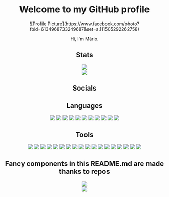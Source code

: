<link
  rel="stylesheet"
  href="https://cdn.jsdelivr.net/gh/dheereshagrwal/colored-icons@1.7.3/src/app/ci.min.css"
/>

<div align='center'>
    <div class='heading'>
        <h1>
            Welcome to my GitHub profile
        </h1>
        ![Profile Picture](https://www.facebook.com/photo?fbid=6134968733249687&set=a.111505292262758)
        <p>Hi, I'm Mário.</p>
    </div>
    <div class='stats'>
        <h2>
            Stats
        </h2>
        <img src='https://github-readme-stats.vercel.app/api?username=marioqqq&show_icons=true&theme=dark&include_all_commits=true&count_private=true&bg_color=30,e96443,904e95&title_color=fff&text_color=fff'><br>
        <img src='https://github-readme-stats.vercel.app/api/top-langs/?username=marioqqq&langs_count=5&show_icons=true&theme=radical'>
    </div>
    <div class='socials'>
    <h2>
        Socials
    </h2>
    <a href="https://www.facebook.com/mario.michalik.3/"><i class="ci ci-facebook ci-4x"></i></a>
    <a href="https://www.instagram.com/marioqqqb2x2/"><i class="ci ci-instagram ci-4x"></i></a>
    <a href="https://www.linkedin.com/in/mario-michalik-110a06243"><i class="ci ci-linkedin ci-4x"></i></a>
    </div>
    <div class='languages'>
        <h2>
            Languages
        </h2>
        <img src='https://img.shields.io/badge/-Python-000000?style=flat&logo=python'>
        <img src='https://img.shields.io/badge/-C-000000?style=flat&logo=c'>
        <img src='https://img.shields.io/badge/-C++-000000?style=flat&logo=c%2B%2B'>
        <img src='https://img.shields.io/badge/-Java-000000?style=flat&logo=java'>
        <img src='https://img.shields.io/badge/-JavaScript-000000?style=flat&logo=javascript'>
        <img src='https://img.shields.io/badge/-HTML-000000?style=flat&logo=html5'>
        <img src='https://img.shields.io/badge/-CSS-000000?style=flat&logo=css3'>
        <img src='https://img.shields.io/badge/-PHP-000000?style=flat&logo=php'>
        <img src='https://img.shields.io/badge/-SQL-000000?style=flat&logo=postgresql'>
        <img src='https://img.shields.io/badge/-Bash-000000?style=flat&logo=gnu-bash'>
        <img src='https://img.shields.io/badge/-Markdown-000000?style=flat&logo=markdown'>
    </div>
    <div class='tools'>
        <h2>
            Tools
        </h2>
        <img src='https://img.shields.io/badge/-Git-000000?style=flat&logo=git'>
        <img src='https://img.shields.io/badge/-GitHub-000000?style=flat&logo=github'>
        <img src='https://img.shields.io/badge/-GitLab-000000?style=flat&logo=gitlab'>
        <img src='https://img.shields.io/badge/-Docker-000000?style=flat&logo=docker'>
        <img src='https://img.shields.io/badge/-Linux-000000?style=flat&logo=linux'>
        <img src='https://img.shields.io/badge/-Windows-000000?style=flat&logo=windows'>
        <img src='https://img.shields.io/badge/-Android-000000?style=flat&logo=android'>
        <img src='https://img.shields.io/badge/-Arduino-000000?style=flat&logo=arduino'>
        <img src='https://img.shields.io/badge/-Raspberry%20Pi-000000?style=flat&logo=raspberry-pi'>
        <img src='https://img.shields.io/badge/-Visual%20Studio%20Code-000000?style=flat&logo=visual-studio-code'>
        <img src='https://img.shields.io/badge/-Visual%20Studio-000000?style=flat&logo=visual-studio'>
        <img src='https://img.shields.io/badge/-IntelliJ%20IDEA-000000?style=flat&logo=intellij-idea'>
        <img src='https://img.shields.io/badge/-PyCharm-000000?style=flat&logo=pycharm'>
        <img src='https://img.shields.io/badge/-CLion-000000?style=flat&logo=clion'>
        <img src='https://img.shields.io/badge/-WebStorm-000000?style=flat&logo=webstorm'>
        <img src='https://img.shields.io/badge/-PhpStorm-000000?style=flat&logo=phpstorm'>
        <img src='https://img.shields.io/badge/-DataGrip-000000?style=flat&logo=datagrip'>
        <img src='https://img.shields.io/badge/-Rider-000000?style=flat&logo=rider'>
    </div>
    <div class='thx'>
        <h2>
            Fancy components in this README.md are made thanks to repos
        </h2>
        <img src='https://github-readme-stats.vercel.app/api/pin/?username=anuraghazra&repo=github-readme-stats&theme=radical'><br>
        <img src='https://github-readme-stats.vercel.app/api/pin/?username=dheereshagrwal&repo=colored-icons&theme=radical'>
    </div>
</div>